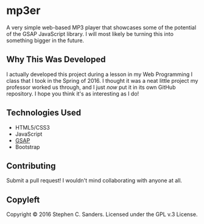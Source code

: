 # mp3er
A very simple web-based MP3 player that showcases some of the potential of the GSAP JavaScript library. I will most likely be turning this into something bigger in the future.

## Why This Was Developed
I actually developed this project during a lesson in my Web Programming I class that I took in the Spring of 2016. I thought it was a neat little project my professor worked us through, and I just <em>now</em> put it in its own GitHub repository. I hope you think it's as interesting as I do!

## Technologies Used
* HTML5/CSS3
* JavaScript
* <a href="https://github.com/greensock/GreenSock-JS/" target="_blank">GSAP</a>
* Bootstrap

## Contributing
Submit a pull request! I wouldn't mind collaborating with anyone at all.

## Copyleft
Copyright &copy; 2016 Stephen C. Sanders. Licensed under the GPL v.3 License.
